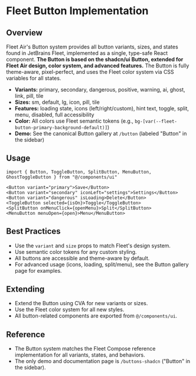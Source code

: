 # Fleet Button Implementation

## Overview

Fleet Air's Button system provides all button variants, sizes, and states found in JetBrains Fleet, implemented as a single, type-safe React component. **The Button is based on the shadcn/ui Button, extended for Fleet Air design, color system, and advanced features.** The Button is fully theme-aware, pixel-perfect, and uses the Fleet color system via CSS variables for all states.

- **Variants:** primary, secondary, dangerous, positive, warning, ai, ghost, link, pill, tile
- **Sizes:** sm, default, lg, icon, pill, tile
- **Features:** loading state, icons (left/right/custom), hint text, toggle, split, menu, disabled, full accessibility
- **Color:** All colors use Fleet semantic tokens (e.g., `bg-[var(--fleet-button-primary-background-default)]`)
- **Demo:** See the canonical Button gallery at `/button` (labeled "Button" in the sidebar)

## Usage

```tsx
import { Button, ToggleButton, SplitButton, MenuButton, GhostToggleButton } from "@/components/ui"

<Button variant="primary">Save</Button>
<Button variant="secondary" iconLeft="settings">Settings</Button>
<Button variant="dangerous" isLoading>Delete</Button>
<ToggleButton selected={isOn}>Toggle</ToggleButton>
<SplitButton onMenuClick={openMenu}>Split</SplitButton>
<MenuButton menuOpen={open}>Menu</MenuButton>
```

## Best Practices
- Use the `variant` and `size` props to match Fleet's design system.
- Use semantic color tokens for any custom styling.
- All buttons are accessible and theme-aware by default.
- For advanced usage (icons, loading, split/menu), see the Button gallery page for examples.

## Extending
- Extend the Button using CVA for new variants or sizes.
- Use the Fleet color system for all new styles.
- All button-related components are exported from `@/components/ui`.

## Reference
- The Button system matches the Fleet Compose reference implementation for all variants, states, and behaviors.
- The only demo and documentation page is `/buttons-shadcn` ("Button" in the sidebar). 